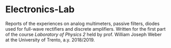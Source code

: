 # Electronics-Lab

Reports of the experiences on analog multimeters, passive filters, diodes used for full-wave rectifiers and discrete amplifiers.
Written for the first part of the course *Laboratory of Physics 2* held by prof. William Joseph Weber at the University of Trento, a.y. 2018/2019.
